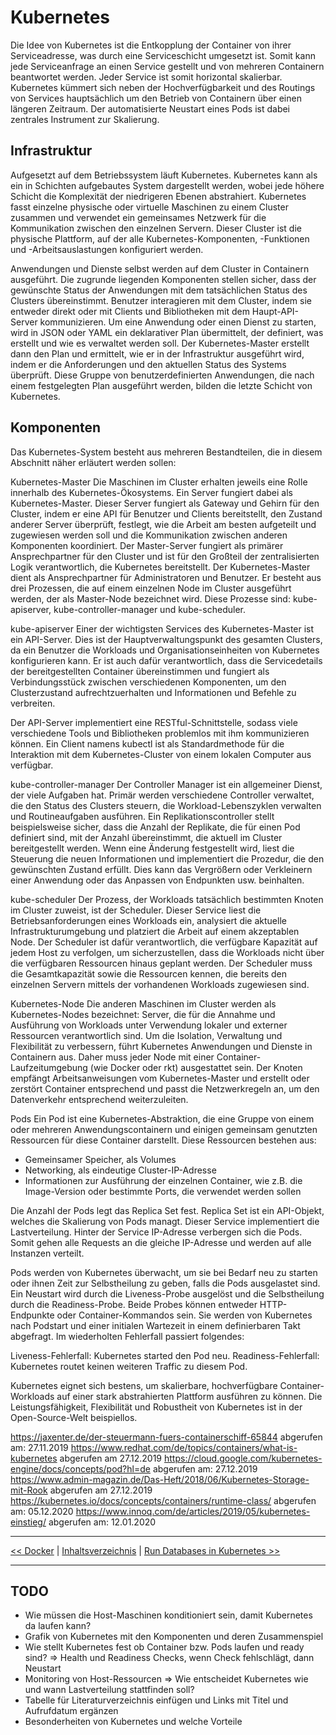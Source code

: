 # Kubernetes

Die Idee von Kubernetes ist die Entkopplung der Container von ihrer Serviceadresse, was durch eine Serviceschicht umgesetzt ist. Somit kann jede Serviceanfrage an einen Service gestellt und von mehreren Containern beantwortet werden. Jeder Service ist somit horizontal skalierbar. Kubernetes kümmert sich neben der Hochverfügbarkeit und des Routings von Services hauptsächlich um den Betrieb von Containern über einen längeren Zeitraum. Der automatisierte Neustart eines Pods ist dabei zentrales Instrument zur Skalierung.

## Infrastruktur

Aufgesetzt auf dem Betriebssystem läuft Kubernetes.
Kubernetes kann als ein in Schichten aufgebautes System dargestellt werden, wobei jede höhere Schicht die Komplexität der niedrigeren Ebenen abstrahiert. Kubernetes fasst einzelne physische oder virtuelle Maschinen zu einem Cluster zusammen und verwendet ein gemeinsames Netzwerk für die Kommunikation zwischen den einzelnen Servern. Dieser Cluster ist die physische Plattform, auf der alle Kubernetes-Komponenten, -Funktionen und -Arbeitsauslastungen konfiguriert werden.

Anwendungen und Dienste selbst werden auf dem Cluster in Containern ausgeführt. Die zugrunde liegenden Komponenten stellen sicher, dass der gewünschte Status der Anwendungen mit dem tatsächlichen Status des Clusters übereinstimmt. Benutzer interagieren mit dem Cluster, indem sie entweder direkt oder mit Clients und Bibliotheken mit dem Haupt-API-Server kommunizieren. Um eine Anwendung oder einen Dienst zu starten, wird in JSON oder YAML ein deklarativer Plan übermittelt, der definiert, was erstellt und wie es verwaltet werden soll. Der Kubernetes-Master erstellt dann den Plan und ermittelt, wie er in der Infrastruktur ausgeführt wird, indem er die Anforderungen und den aktuellen Status des Systems überprüft. Diese Gruppe von benutzerdefinierten Anwendungen, die nach einem festgelegten Plan ausgeführt werden, bilden die letzte Schicht von Kubernetes.

## Komponenten

Das Kubernetes-System besteht aus mehreren Bestandteilen, die in diesem Abschnitt näher erläutert werden sollen:

Kubernetes-Master
Die Maschinen im Cluster erhalten jeweils eine Rolle innerhalb des Kubernetes-Ökosystems. Ein Server fungiert dabei als Kubernetes-Master. Dieser Server fungiert als Gateway und Gehirn für den Cluster, indem er eine API für Benutzer und Clients bereitstellt, den Zustand anderer Server überprüft, festlegt, wie die Arbeit am besten aufgeteilt und zugewiesen werden soll und die Kommunikation zwischen anderen Komponenten koordiniert. Der Master-Server fungiert als primärer Ansprechpartner für den Cluster und ist für den Großteil der zentralisierten Logik verantwortlich, die Kubernetes bereitstellt. Der Kubernetes-Master dient als Ansprechpartner für Administratoren und Benutzer.
Er besteht aus drei Prozessen, die auf einem einzelnen Node im Cluster ausgeführt werden, der als Master-Node bezeichnet wird. Diese Prozesse sind: kube-apiserver, kube-controller-manager und kube-scheduler.

kube-apiserver
Einer der wichtigsten Services des Kubernetes-Master ist ein API-Server. Dies ist der Hauptverwaltungspunkt des gesamten Clusters, da ein Benutzer die Workloads und Organisationseinheiten von Kubernetes konfigurieren kann. Er ist auch dafür verantwortlich, dass die Servicedetails der bereitgestellten Container übereinstimmen und fungiert als Verbindungsstück zwischen verschiedenen Komponenten, um den Clusterzustand aufrechtzuerhalten und Informationen und Befehle zu verbreiten.

Der API-Server implementiert eine RESTful-Schnittstelle, sodass viele verschiedene Tools und Bibliotheken problemlos mit ihm kommunizieren können. Ein Client namens kubectl ist als Standardmethode für die Interaktion mit dem Kubernetes-Cluster von einem lokalen Computer aus verfügbar.

kube-controller-manager
Der Controller Manager ist ein allgemeiner Dienst, der viele Aufgaben hat. Primär werden verschiedene Controller verwaltet, die den Status des Clusters steuern, die Workload-Lebenszyklen verwalten und Routineaufgaben ausführen. Ein Replikationscontroller stellt beispielsweise sicher, dass die Anzahl der Replikate, die für einen Pod definiert sind, mit der Anzahl übereinstimmt, die aktuell im Cluster bereitgestellt werden. Wenn eine Änderung festgestellt wird, liest die Steuerung die neuen Informationen und implementiert die Prozedur, die den gewünschten Zustand erfüllt. Dies kann das Vergrößern oder Verkleinern einer Anwendung oder das Anpassen von Endpunkten usw. beinhalten.

kube-scheduler
Der Prozess, der Workloads tatsächlich bestimmten Knoten im Cluster zuweist, ist der Scheduler. Dieser Service liest die Betriebsanforderungen eines Workloads ein, analysiert die aktuelle Infrastrukturumgebung und platziert die Arbeit auf einem akzeptablen Node. Der Scheduler ist dafür verantwortlich, die verfügbare Kapazität auf jedem Host zu verfolgen, um sicherzustellen, dass die Workloads nicht über die verfügbaren Ressourcen hinaus geplant werden. Der Scheduler muss die Gesamtkapazität sowie die Ressourcen kennen, die bereits den einzelnen Servern mittels der vorhandenen Workloads zugewiesen sind.

Kubernetes-Node
Die anderen Maschinen im Cluster werden als Kubernetes-Nodes bezeichnet: Server, die für die Annahme und Ausführung von Workloads unter Verwendung lokaler und externer Ressourcen verantwortlich sind. Um die Isolation, Verwaltung und Flexibilität zu verbessern, führt Kubernetes Anwendungen und Dienste in Containern aus. Daher muss jeder Node mit einer Container-Laufzeitumgebung (wie Docker oder rkt) ausgestattet sein. Der Knoten empfängt Arbeitsanweisungen vom Kubernetes-Master und erstellt oder zerstört Container entsprechend und passt die Netzwerkregeln an, um den Datenverkehr entsprechend weiterzuleiten.

Pods
Ein Pod ist eine Kubernetes-Abstraktion, die eine Gruppe von einem oder mehreren Anwendungscontainern und einigen gemeinsam genutzten Ressourcen für diese Container darstellt.
Diese Ressourcen bestehen aus:

- Gemeinsamer Speicher, als Volumes
- Networking, als eindeutige Cluster-IP-Adresse
- Informationen zur Ausführung der einzelnen Container, wie z.B. die Image-Version oder bestimmte Ports, die verwendet werden sollen

Die Anzahl der Pods legt das Replica Set fest. Replica Set ist ein API-Objekt, welches die Skalierung von Pods managt. Dieser Service implementiert die Lastverteilung. Hinter der Service IP-Adresse verbergen sich die Pods. Somit gehen alle Requests an die gleiche IP-Adresse und werden auf alle Instanzen verteilt.

Pods werden von Kubernetes überwacht, um sie bei Bedarf neu zu starten oder ihnen Zeit zur Selbstheilung zu geben, falls die Pods ausgelastet sind. Ein Neustart wird durch die Liveness-Probe ausgelöst und die Selbstheilung durch die Readiness-Probe. Beide Probes können entweder HTTP-Endpunkte oder Container-Kommandos sein. Sie werden von Kubernetes nach Podstart und einer initialen Wartezeit in einem definierbaren Takt abgefragt. Im wiederholten Fehlerfall passiert folgendes:

Liveness-Fehlerfall: Kubernetes started den Pod neu.
Readiness-Fehlerfall: Kubernetes routet keinen weiteren Traffic zu diesem Pod.

Kubernetes eignet sich bestens, um skalierbare, hochverfügbare Container-Workloads auf einer stark abstrahierten Plattform ausführen zu können. Die Leistungsfähigkeit, Flexibilität und Robustheit von Kubernetes ist in der Open-Source-Welt beispiellos. 

https://jaxenter.de/der-steuermann-fuers-containerschiff-65844 abgerufen am: 27.11.2019
https://www.redhat.com/de/topics/containers/what-is-kubernetes abgerufen am 27.12.2019
https://cloud.google.com/kubernetes-engine/docs/concepts/pod?hl=de abgerufen am: 27.12.2019
https://www.admin-magazin.de/Das-Heft/2018/06/Kubernetes-Storage-mit-Rook abgerufen am 27.12.2019
https://kubernetes.io/docs/concepts/containers/runtime-class/ abgerufen am: 05.12.2020
https://www.innoq.com/de/articles/2019/05/kubernetes-einstieg/ abgerufen am: 12.01.2020

---

[<< Docker](2_docker.md) | [Inhaltsverzeichnis](0_inhalt.md) | [Run Databases in Kubernetes >>](4_dbInK8s.md)

---

## TODO

- Wie müssen die Host-Maschinen konditioniert sein, damit Kubernetes da laufen kann?
- Grafik von Kubernetes mit den Komponenten und deren Zusammenspiel
- Wie stellt Kubernetes fest ob Container bzw. Pods laufen und ready sind? => Health und Readiness Checks, wenn Check fehlschlägt, dann Neustart
- Monitoring von Host-Ressourcen => Wie entscheidet Kubernetes wie und wann Lastverteilung stattfinden soll?
- Tabelle für Literaturverzeichnis einfügen und Links mit Titel und Aufrufdatum ergänzen
- Besonderheiten von Kubernetes und welche Vorteile
